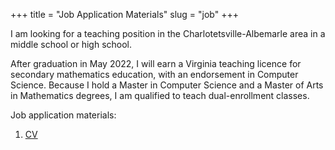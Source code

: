 +++
title = "Job Application Materials"
slug = "job"
+++

I am looking for a teaching position in the Charlotetsville-Albemarle area in a middle school or high school.

After graduation in May 2022, I will earn a Virginia teaching licence for secondary mathematics education, with an endorsement in Computer Science. Because I hold a Master in Computer Science and a Master of Arts in Mathematics degrees, I am qualified to teach dual-enrollment classes.

Job application materials:

1. [CV](//ananoraevans.org/job_search/cv.pdf)
